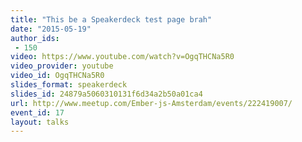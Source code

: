 ```yaml
---
title: "This be a Speakerdeck test page brah"
date: "2015-05-19"
author_ids:
 - 150
video: https://www.youtube.com/watch?v=OgqTHCNa5R0
video_provider: youtube
video_id: OgqTHCNa5R0
slides_format: speakerdeck
slides_id: 24879a5060310131f6d34a2b50a01ca4
url: http://www.meetup.com/Ember-js-Amsterdam/events/222419007/
event_id: 17
layout: talks
---
```


